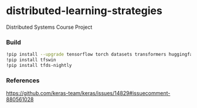 # distributed-learning-strategies
Distributed Systems Course Project



### Build
```bash
!pip install --upgrade tensorflow torch datasets transformers huggingface_hub
!pip install tfswin
!pip install tfds-nightly
```

### References

https://github.com/keras-team/keras/issues/14829#issuecomment-880561028